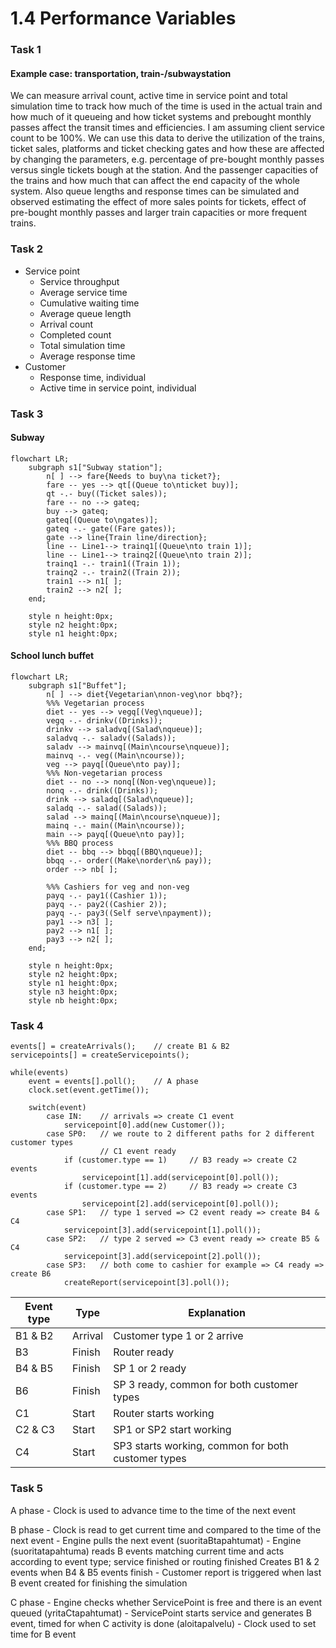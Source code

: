 # 1.4 Performance Variables


### Task 1


#### Example case: transportation, train-/subwaystation

We can measure arrival count, active time in service point and total simulation time to track
    how much of the time is used in the actual train and how much of it queueing and how ticket systems
    and prebought monthly passes affect the transit times and efficiencies. I am assuming client
    service count to be 100%.
We can use this data to derive the utilization of the trains, ticket sales, platforms and ticket
    checking gates and how these are affected by changing the parameters, e.g. percentage of pre-bought
    monthly passes versus single tickets bough at the station. And the passenger capacities of the
    trains and how much that can affect the end capacity of the whole system.
Also queue lengths and response times can be simulated and observed estimating the effect of more sales
    points for tickets, effect of pre-bought monthly passes and larger train capacities or more
    frequent trains.



### Task 2


- Service point
    - Service throughput
    - Average service time
    - Cumulative waiting time
    - Average queue length
    - Arrival count
    - Completed count
    - Total simulation time
    - Average response time
- Customer
    - Response time, individual
    - Active time in service point, individual



### Task 3


#### Subway

```mermaid
flowchart LR;
    subgraph s1["Subway station"];
        n[ ] --> fare{Needs to buy\na ticket?};
        fare -- yes --> qt[(Queue to\nticket buy)];
        qt -.- buy((Ticket sales));
        fare -- no --> gateq;
        buy --> gateq;
        gateq[(Queue to\ngates)];
        gateq -.- gate((Fare gates));
        gate --> line{Train line/direction};
        line -- Line1--> trainq1[(Queue\nto train 1)];
        line -- Line1--> trainq2[(Queue\nto train 2)];
        trainq1 -.- train1((Train 1));
        trainq2 -.- train2((Train 2));
        train1 --> n1[ ];
        train2 --> n2[ ];
    end;

    style n height:0px;
    style n2 height:0px;
    style n1 height:0px;
```


#### School lunch buffet

```mermaid
flowchart LR;
    subgraph s1["Buffet"];
        n[ ] --> diet{Vegetarian\nnon-veg\nor bbq?};
        %%% Vegetarian process
        diet -- yes --> vegq[(Veg\nqueue)];
        vegq -.- drinkv((Drinks));
        drinkv --> saladvq[(Salad\nqueue)];
        saladvq -.- saladv((Salads));
        saladv --> mainvq[(Main\ncourse\nqueue)];
        mainvq -.- veg((Main\ncourse));
        veg --> payq[(Queue\nto pay)];
        %%% Non-vegetarian process
        diet -- no --> nonq[(Non-veg\nqueue)];
        nonq -.- drink((Drinks));
        drink --> saladq[(Salad\nqueue)];
        saladq -.- salad((Salads));
        salad --> mainq[(Main\ncourse\nqueue)];
        mainq -.- main((Main\ncourse));
        main --> payq[(Queue\nto pay)];
        %%% BBQ process
        diet -- bbq --> bbqq[(BBQ\nqueue)];
        bbqq -.- order((Make\norder\n& pay));
        order --> nb[ ];
        
        %%% Cashiers for veg and non-veg
        payq -.- pay1((Cashier 1));
        payq -.- pay2((Cashier 2));
        payq -.- pay3((Self serve\npayment));
        pay1 --> n3[ ];
        pay2 --> n1[ ];
        pay3 --> n2[ ];
    end;

    style n height:0px;
    style n2 height:0px;
    style n1 height:0px;
    style n3 height:0px;
    style nb height:0px;
```



### Task 4


```
events[] = createArrivals();    // create B1 & B2
servicepoints[] = createServicepoints();

while(events)
    event = events[].poll();    // A phase
    clock.set(event.getTime());

    switch(event)
        case IN:    // arrivals => create C1 event
            servicepoint[0].add(new Customer());
        case SP0:   // we route to 2 different paths for 2 different customer types
                    // C1 event ready
            if (customer.type == 1)     // B3 ready => create C2 events
                servicepoint[1].add(servicepoint[0].poll());
            if (customer.type == 2)     // B3 ready => create C3 events
                servicepoint[2].add(servicepoint[0].poll());
        case SP1:   // type 1 served => C2 event ready => create B4 & C4
            servicepoint[3].add(servicepoint[1].poll());
        case SP2:   // type 2 served => C3 event ready => create B5 & C4
            servicepoint[3].add(servicepoint[2].poll());
        case SP3:   // both come to cashier for example => C4 ready => create B6
            createReport(servicepoint[3].poll());
```

| Event type | Type    | Explanation |
|------------|---------|-------------|
| B1 & B2    | Arrival | Customer type 1 or 2 arrive |
| B3         | Finish  | Router ready |
| B4 & B5    | Finish  | SP 1 or 2 ready |
| B6         | Finish  | SP 3 ready, common for both customer types |
| C1         | Start   | Router starts working |
| C2 & C3    | Start   | SP1 or SP2 start working |
| C4         | Start   | SP3 starts working, common for both customer types |



### Task 5

A phase
    - Clock is used to advance time to the time of the next event

B phase
    - Clock is read to get current time and compared to the time of the next event
    - Engine pulls the next event (suoritaBtapahtumat)
    - Engine (suoritatapahtuma) reads B events matching current time and acts according to event type;
        service finished or routing finished
        Creates B1 & 2 events when B4 & B5 events finish
    - Customer report is triggered when last B event created for finishing the simulation

C phase
    - Engine checks whether ServicePoint is free and there is an event queued (yritaCtapahtumat)
    - ServicePoint starts service and generates B event, timed for when C activity is done (aloitapalvelu)
    - Clock used to set time for B event


